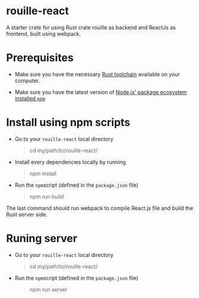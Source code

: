 # rouille-react
A starter crate for using Rust crate rouille as backend and ReactJs as frontend, built using webpack.

# Prerequisites

* Make sure you have the necessary [Rust toolchain](https://www.rust-lang.org/en-US/install.html) available on your computer.

* Make sure you have the latest version of [Node.js' package ecosystem installed `npm`](https://nodejs.org/en/)

# Install using npm scripts

* Go to your `rouille-react` local directory
    > cd my/path/to/rouille-react/
* Install every dependencies locally by running
    > npm install
* Run the `npm`script (defined in the `package.json` file)
    > npm run build

The last command should run webpack to compile React.js file and build the Rust server side.

# Runing server

* Go to your `rouille-react` local directory
    > cd my/path/to/rouille-react/
* Run the `npm`script (defined in the `package.json` file)
    > npm run server
